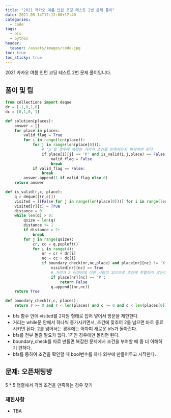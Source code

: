 ```yaml
---
title: "2021 카카오 여름 인턴 코딩 테스트 2번 문제 풀이"
date: 2021-05-14T17:12:00+17:40
categories:
  - code
tags:
  - bfs
  - python
header:
  teaser: /assets/images/code.jpg
toc: true
toc_sticky: true
---
```

2021 카카오 여름 인턴 코딩 테스트 2번 문제 풀이입니다.
## 풀이 및 팁
```python
from collections import deque
dr = [-1,0,1,0]
dc = [0,1,0,-1]

def solution(places):
    answer = []
    for place in places:
        valid_flag = True
        for i in range(len(place)):
            for j in range(len(place[0])):
                # 'p'일 경우에 측정된 거리가 조건을 만족하는지 파악하면 된다
                if place[i][j] == 'P' and is_valid(i,j,place) == False:
                    valid_flag = False
                    break
            if valid_flag == False:
                break
        answer.append(1 if valid_flag else 0)
    return answer

def is_valid(r,c, place):
    q = deque([(r,c)])
    visited = [[False for j in range(len(place[0]))] for i in range(len(place))]
    visited[r][c] = True
    distance = 0
    while len(q) > 0:
        qsize = len(q)
        distance += 1
        if distance > 2:
            break
        for j in range(qsize):
            cr, cc = q.popleft()
            for i in range(4):
                nr = cr + dr[i]
                nc = cc + dc[i]
                if boundary_check(nr,nc,place) and place[nr][nc] != 'X' and visited[nr][nc] == False:
                    visited[nr][nc] == True
                    # 거리가 2 이하인데 다른 사람이 있으므로 조건에 부합하지 않는다
                    if place[nr][nc] == 'P':
                        return False
                    q.append((nr,nc))
    return True

def boundary_check(r,c, places):
    return r >= 0 and r < len(places) and c >= 0 and c < len(places[0])
```
* bfs 함수 안에 visited를 2차원 형태로 집어 넣어서 방문을 제한한다. 
* 거리는 while문 안에서 하나씩 증가시키면서, 조건에 맞추어 2를 넘으면 바로 종료 시키면 된다. 2를 넘어서는 경우에는 어차피 새로운 bfs가 돌아간다. 
* bfs를 전부 돌릴 필요가 없다. 'P'인 경우에만 돌리면 된다.
* boundary_check를 따로 만들면 복잡한 문제에서 조건을 부여할 때 좀 더 이해하기 편하다. 
* bfs를 통하여 조건을 확인할 때 bool변수를 하나 외부에 만들어두고 시작한다.  

## 문제: 오픈채팅방
5 * 5 행렬에서 격리 조건을 만족하는 경우 찾기 

### 제한사항
* TBA